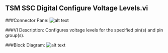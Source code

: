 ## **TSM SSC Digital Configure Voltage Levels.vi**
###Connector Pane:
![alt text](/Instrument%20Control/Digital/Pin%20Levels%20and%20Timing/TSM%20SSC%20Digital%20Configure%20Voltage%20Levels.vic.png "TSM SSC Digital Configure Voltage Levels.vi connector pane")

###VI Description:
Configures voltage levels for the specified pin(s) and pin group(s).

###Block Diagram:
![alt text](/Instrument%20Control/Digital/Pin%20Levels%20and%20Timing/TSM%20SSC%20Digital%20Configure%20Voltage%20Levels.vid.png "TSM SSC Digital Configure Voltage Levels.vi block diagram")

